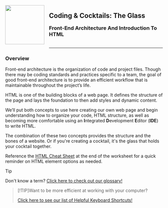 <div>
    <img src="images/logo.png" style="float: left; margin: 0px 15px 15px 0px; height:125px;">
    <h2 style="display:inline-block;margin-top:1em;">Coding &amp; Cocktails: The Glass</h2>
    <h3 style="margin-top:0;margin-bottom:2em;">Front-End Architecture And Introduction To HTML</h3>
</div>
<hr>


### Overview

Front-end architecture is the organization of code and project files. Though there may be coding standards and practices specific to a team, the goal of good front-end architecture is to provide an efficient workflow that is maintainable throughout the project’s life.

HTML is one of the building blocks of a web page. It defines the structure of the page and lays the foundation to then add styles and dynamic content. 

We’ll put both concepts to use here creating our own web page and begin understanding how to organize your code, HTML structure, as well as becoming more comfortable using an **I**ntegrated **D**evelopment **E**ditor (**IDE**) to write HTML.

The combination of these two concepts provides the structure and the bones of a website. Or if you're creating a cocktail, it's the glass that holds your cocktail together.


Reference the [HTML Cheat Sheet](references/html-cheat-sheet.md) at the end of the worksheet for a quick reminder on HTML element options as needed.

>[!TIP]
>Don't know a term?   [Click here to check out our glossary!](http://bit.ly/CnCgloss)

>[!TIP]Want to be more efficient at working with your computer?
>
>[Click here to see our list of Helpful Keyboard Shortcuts!](/html/references/)


